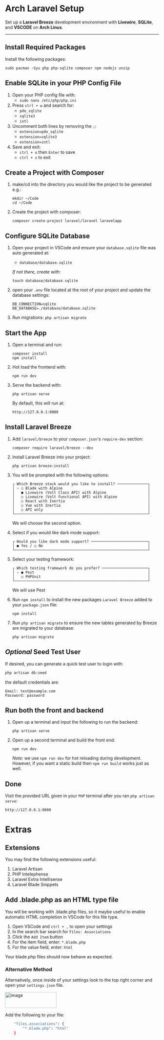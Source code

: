 # Arch Laravel Setup

Set up a **Laravel Breeze** development environment with **Livewire**, **SQLite**, and **VSCODE** on **Arch Linux**.

---

## Install Required Packages

Install the following packages:
```
sudo pacman -Syu php php-sqlite composer npm nodejs unzip
```
## Enable SQLite in your PHP Config File
1. Open your PHP config file with:  
    - `sudo nano /etc/php/php.ini`
2. Press `ctrl + w` and search for:  
    - `pdo_sqlite`  
    -  `sqlite3`  
    -  `intl`  
3. Uncomment both lines by removing the `;`:  
    - `extension=pdo_sqlite`  
    - `extension=sqlite3`  
    - `extension=intl`  
4. Save and exit:
    - `ctrl + o` then `Enter` to save
    - `ctrl + x` to exit
## Create a Project with Composer
1. make/cd into the directory you would like the project to be generated e.g.:
    ```
    mkdir ~/Code  
    cd ~/Code
    ```  
2. Create the project with composer:  
    ```
    composer create-project laravel/laravel laravelapp
    ```
## Configure SQLite Database
1. Open your project in VSCode and ensure your `database.sqlite` file was auto generated at:  
    - `database/database.sqlite`
      
    *If not there, create with:*
    ```
    touch database/database.sqlite
    ```
2. open your `.env` file located at the root of your project and update the database settings:
     ```
     DB_CONNECTION=sqlite
     DB_DATABASE=./database/database.sqlite
     ```
3. Run migrations:
     `php artisan migrate`
## Start the App
1. Open a terminal and run:
     ```
     composer install
     npm install
     ```
2. Hot load the frontend with:  
   ```
   npm run dev
   ```
4. Serve the backend with:  
     ```
     php artisan serve
     ```
   
      By default, this will run at:
   
     ```
     http://127.0.0.1:8000
     ```
     
## Install Laravel Breeze
1. Add `laravel/breeze` to your `composer.json`'s `require-dev` section:
     ```
     composer require laravel/breeze --dev
     ```
2. Install Laravel Breeze into your project:
    ```
    php artisan breeze:install
    ```
3. You will be prompted with the following options:
     ```
   ┌ Which Breeze stack would you like to install? ──────────────┐
   │ › ○ Blade with Alpine                                       │
   │   ● Livewire (Volt Class API) with Alpine                   │
   │   ○ Livewire (Volt Functional API) with Alpine              │
   │   ○ React with Inertia                                      │
   │   ○ Vue with Inertia                                        │
   │   ○ API only                                                │
   └─────────────────────────────────────────────────────────────┘
     ```
   We will choose the second option.
   
4. Select if you would like dark mode support:
     ```
     ┌ Would you like dark mode support? ──────────────────────────┐
     │ ● Yes / ○ No                                                │
     └─────────────────────────────────────────────────────────────┘
     ```
     
5. Select your testing framework:
     ```
     ┌ Which testing framework do you prefer? ─────────────────────┐
     │ › ● Pest                                                    │
     │   ○ PHPUnit                                                 │
     └─────────────────────────────────────────────────────────────┘
     ```
     We will use Pest
   
6. Run `npm install` to install the new packages `Laravel Breeze` added to your `package.json` file:
     ```
     npm install
     ```
7. Run `php artisan migrate` to ensure the new tables generated by Breeze are migrated to your database:
     ```
     php artisan migrate
     ```
## *Optional* Seed Test User
If desired, you can generate a quick test user to login with:  
```bash
php artisan db:seed
```
the default credentials are:  
```
Email: test@example.com  
Password: password
```
## Run both the front and backend
1. Open up a terminal and input the following to run the backend:
     ```
     php artisan serve
     ```
2. Open up a second terminal and build the front end:
     ```
     npm run dev
     ```
     *Note:* we use `npm run dev` for hot reloading during development. However, if you want a static build then `npm run build` works just as well.
## Done
Visit the provided URL given in your `PHP` terminal after you ran `php artisan serve`:  
```bash
http://127.0.0.1:8000
```

# Extras
## Extensions
You may find the following extensions useful:  
1. Laravel Artisan
2. PHP Intelephense
3. Laravel Extra Intellisense
4. Laravel Blade Snippets
## Add .blade.php as an HTML type file  
You will be working with .blade.php files, so it maybe useful to enable automatic HTML completion in VSCode for this file type.  
1. Open VSCode and `ctrl + ,` to open your settings
2. In the search bar search for `Files: Associations`
3. Click the `Add Item` button
4. For the item field, enter: `*.blade.php`
5. For the value field, enter: `html`  

Your blade.php files should now behave as expected.

### Alternative Method
Alternatively, once inside of your settings look to the top right corner and open your `settings.json` file.  

<img width="168" height="52" alt="image" src="https://github.com/user-attachments/assets/92868c9c-0bc1-401c-92f8-0f3df5757ec7" />  

Add the following to your file:  

```bash
    "files.associations": {
        "*.blade.php": "html"
    }
```


